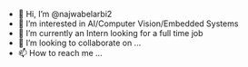 - 👋 Hi, I’m @najwabelarbi2
- 👀 I’m interested in AI/Computer Vision/Embedded Systems
- 🌱 I’m currently an Intern looking for a full time job 
- 💞️ I’m looking to collaborate on ...
- 📫 How to reach me ...

<!---
najwabelarbi2/najwabelarbi2 is a ✨ special ✨ repository because its `README.md` (this file) appears on your GitHub profile.
You can click the Preview link to take a look at your changes.
--->
